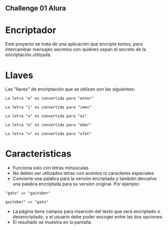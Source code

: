 ## Challenge 01 Alura 
# Encriptador
Este proyecto se trata de una aplicación que encripta textos, para intercambiar mensajes secretos con quiénes sepan el secreto de la encriptación utilizada.

# Llaves
Las "llaves" de encriptación que se utilizan son las siguientes:

```
La letra "e" es convertida para "enter"
```
```
La letra "i" es convertida para "imes"
```
```
La letra "a" es convertida para "ai"
```
```
La letra "o" es convertida para "ober"
```
```
La letra "u" es convertida para "ufat"
```

# Caracteristicas

- Funciona solo con letras minúsculas
- No deben ser utilizados letras con acentos ni caracteres especiales
- Convierte una palabra para la versión encriptada y también devuelve una palabra encriptada para su versión original.
Por ejemplo:
```
"gato" => "gaitober"
```
```
gaitober" => "gato"
```
- La página tiene campos para inserción del texto que será encriptado o desencriptado, y el usuario debe poder escoger entre las dos opciones.
- El resultado se muestra en la pantalla.